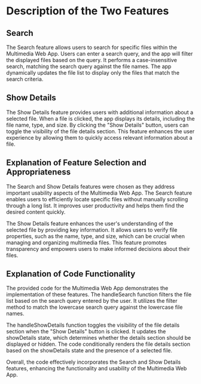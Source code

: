 # Description of the Two Features

## Search

The Search feature allows users to search for specific files within the Multimedia Web App. Users can enter a search query, and the app will filter the displayed files based on the query. It performs a case-insensitive search, matching the search query against the file names. The app dynamically updates the file list to display only the files that match the search criteria.

## Show Details
The Show Details feature provides users with additional information about a selected file. When a file is clicked, the app displays its details, including the file name, type, and size. By clicking the "Show Details" button, users can toggle the visibility of the file details section. This feature enhances the user experience by allowing them to quickly access relevant information about a file.

## Explanation of Feature Selection and Appropriateness
The Search and Show Details features were chosen as they address important usability aspects of the Multimedia Web App. The Search feature enables users to efficiently locate specific files without manually scrolling through a long list. It improves user productivity and helps them find the desired content quickly.

The Show Details feature enhances the user's understanding of the selected file by providing key information. It allows users to verify file properties, such as the name, type, and size, which can be crucial when managing and organizing multimedia files. This feature promotes transparency and empowers users to make informed decisions about their files.

## Explanation of Code Functionality
The provided code for the Multimedia Web App demonstrates the implementation of these features. The handleSearch function filters the file list based on the search query entered by the user. It utilizes the filter method to match the lowercase search query against the lowercase file names.

The handleShowDetails function toggles the visibility of the file details section when the "Show Details" button is clicked. It updates the showDetails state, which determines whether the details section should be displayed or hidden. The code conditionally renders the file details section based on the showDetails state and the presence of a selected file.

Overall, the code effectively incorporates the Search and Show Details features, enhancing the functionality and usability of the Multimedia Web App.
